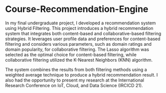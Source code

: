 # Course-Recommendation-Engine
In my final undergraduate project, I developed a recommendation system using Hybrid Filtering. This project introduces a hybrid recommendation system that integrates both content-based and collaborative-based filtering strategies. It leverages user profile data and preferences for content-based filtering and considers various parameters, such as domain ratings and domain popularity, for collaborative filtering. The Lasso algorithm was selected as the optimal choice for content-based filtering, while collaborative filtering utilized the K-Nearest Neighbors (KNN) algorithm.

The system combines the results from both filtering methods using a weighted average technique to produce a hybrid recommendation result. I also had the opportunity to present my research at the International Research Conference on IoT, Cloud, and Data Science (IRCICD 21).
